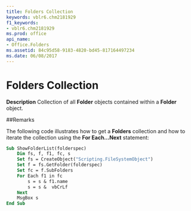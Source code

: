 ```yaml
---
title: Folders Collection
keywords: vblr6.chm2181929
f1_keywords:
- vblr6.chm2181929
ms.prod: office
api_name:
- Office.Folders
ms.assetid: 84c95d58-9183-4820-bd45-817164497234
ms.date: 06/08/2017
---
```



# Folders Collection



 **Description**
Collection of all  **Folder** objects contained within a **Folder** object.

##Remarks

The following code illustrates how to get a  **Folders** collection and how to iterate the collection using the **For Each...Next** statement:



```vb
Sub ShowFolderList(folderspec)
    Dim fs, f, f1, fc, s
    Set fs = CreateObject("Scripting.FileSystemObject")
    Set f = fs.GetFolder(folderspec)
    Set fc = f.SubFolders
    For Each f1 in fc
        s = s & f1.name 
        s = s &  vbCrLf
    Next
    MsgBox s
End Sub
```


